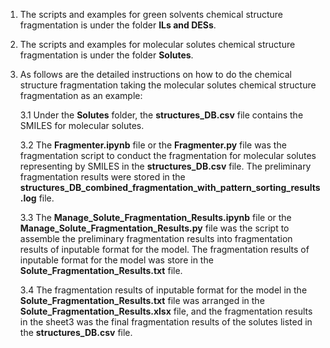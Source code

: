 1. The scripts and examples for green solvents chemical structure fragmentation is under the folder **ILs and DESs**.
2. The scripts and examples for molecular solutes chemical structure fragmentation is under the folder **Solutes**.
3. As follows are the detailed instructions on how to do the chemical structure fragmentation taking the molecular solutes chemical structure fragmentation as an example:

    3.1 Under the **Solutes** folder, the **structures_DB.csv** file contains the SMILES for molecular solutes. 

    3.2 The **Fragmenter.ipynb** file or the **Fragmenter.py** file was the fragmentation script to conduct the fragmentation for molecular solutes representing by SMILES in the **structures_DB.csv** file. The preliminary fragmentation results were stored in the **structures_DB_combined_fragmentation_with_pattern_sorting_results.log** file.

    3.3 The **Manage_Solute_Fragmentation_Results.ipynb** file or the **Manage_Solute_Fragmentation_Results.py** file was the script to assemble the preliminary fragmentation results into fragmentation results of inputable format for the model. The fragmentation results of inputable format for the model was store in the **Solute_Fragmentation_Results.txt** file.

    3.4 The fragmentation results of inputable format for the model in the **Solute_Fragmentation_Results.txt** file was arranged in the **Solute_Fragmentation_Results.xlsx** file, and the fragmentation results in the sheet3 was the final fragmentation results of the solutes listed in the **structures_DB.csv** file.
